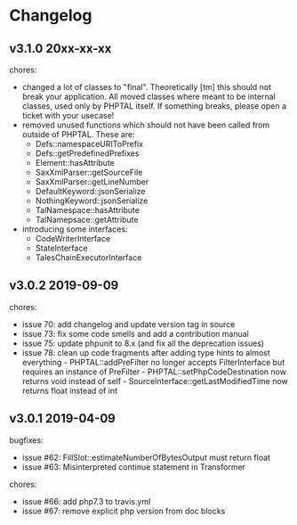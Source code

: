 # Changelog

v3.1.0 20xx-xx-xx
-------
chores:
 * changed a lot of classes to "final". Theoretically [tm] this should not break your application. All moved classes
   where meant to be internal classes, used only by PHPTAL itself. If something breaks, please open a ticket with your
   usecase!
 * removed unused functions which should not have been called from outside of PHPTAL. These are:
   - Defs::namespaceURIToPrefix
   - Defs::getPredefinedPrefixes
   - Element::hasAttribute
   - SaxXmlParser::getSourceFile
   - SaxXmlParser::getLineNumber
   - DefaultKeyword::jsonSerialize
   - NothingKeyword::jsonSerialize
   - TalNamespace::hasAttribute
   - TalNamepsace::getAttribute
 * introducing some interfaces:
   - CodeWriterInterface
   - StateInterface
   - TalesChainExecutorInterface

v3.0.2 2019-09-09
-------
chores:
 * issue 70: add changelog and update version tag in source
 * issue 73: fix some code smells and add a contribution manual
 * issue 75: update phpunit to 8.x (and fix all the deprecation issues)
 * issue 78: clean up code fragments after adding type hints to almost everything
             - PHPTAL::addPreFilter no longer accepts FilterInterface but requires an instance of PreFilter
             - PHPTAL::setPhpCodeDestination now returns void instead of self
             - SourceInterface::getLastModifiedTime now returns float instead of int

v3.0.1 2019-04-09
-------
bugfixes:
 * issue #62: FillSlot::estimateNumberOfBytesOutput must return float
 * issue #63: Misinterpreted continue statement in Transformer

chores:
 * issue #66: add php7.3 to travis.yml
 * issue #67: remove explicit php version from doc blocks
